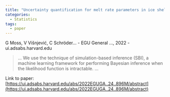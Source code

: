 ```yaml
---
title: "Uncertainty quantification for melt rate parameters in ice shelves using simulation-based inference"
categories:
  - Statistics
tags:
  - paper
---
```

G Moss, V Višnjević, C Schröder… - EGU General …, 2022 - ui.adsabs.harvard.edu



>… We use the technique of simulation-based inference (SBI), a machine learning framework for performing Bayesian inference when the likelihood function is intractable. …

Link to paper: [https://ui.adsabs.harvard.edu/abs/2022EGUGA..24..896M/abstract](https://ui.adsabs.harvard.edu/abs/2022EGUGA..24..896M/abstract)
